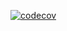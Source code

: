 [![codecov](https://codecov.io/gh/MaratElagin/2kurs.Net.Homework/branch/2k-512/graph/badge.svg?token=EGOT9U4EKN)](https://codecov.io/gh/MaratElagin/2kurs.Net.Homework)
